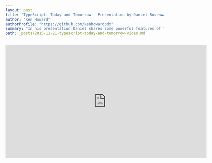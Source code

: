 ```yaml
---
layout: post
title: "TypeScript: Today and Tomorrow - Presentation by Daniel Rosenwasser"
author: "Ken Howard"
authorProfile: "https://github.com/kenhowardpdx"
summary: "In his presentation Daniel shares some powerful features of the language service and shows off some new features coming in TypeScript 1.7."
path: _posts/2015-11-21-typescript-today-and-tomorrow-video.md
---
```

<iframe width="640" height="360" src="https://www.youtube.com/embed/E1s_YP-l6-A" frameborder="0" allowfullscreen></iframe>